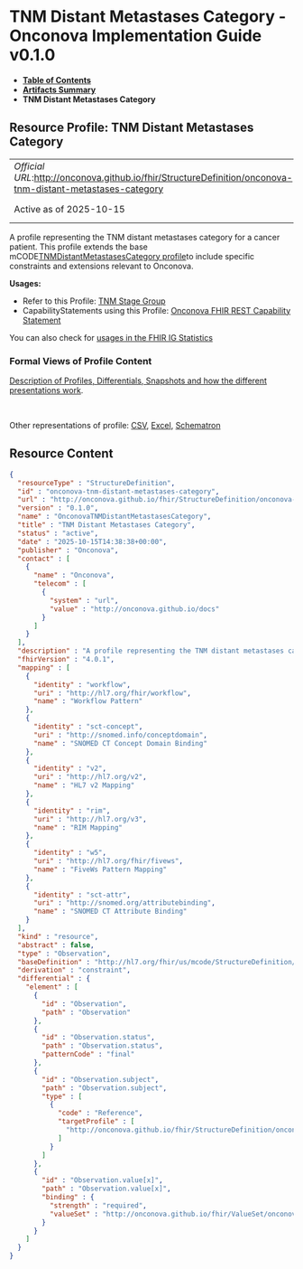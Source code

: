 # TNM Distant Metastases Category - Onconova Implementation Guide v0.1.0

* [**Table of Contents**](toc.md)
* [**Artifacts Summary**](artifacts.md)
* **TNM Distant Metastases Category**

## Resource Profile: TNM Distant Metastases Category 

| | |
| :--- | :--- |
| *Official URL*:http://onconova.github.io/fhir/StructureDefinition/onconova-tnm-distant-metastases-category | *Version*:0.1.0 |
| Active as of 2025-10-15 | *Computable Name*:OnconovaTNMDistantMetastasesCategory |

 
A profile representing the TNM distant metastases category for a cancer patient. 
This profile extends the base mCODE[TNMDistantMetastasesCategory profile](http://hl7.org/fhir/us/mcode/StructureDefinition/mcode-tnm-distant-metastases-category)to include specific constraints and extensions relevant to Onconova. 

**Usages:**

* Refer to this Profile: [TNM Stage Group](StructureDefinition-onconova-tnm-stage-group.md)
* CapabilityStatements using this Profile: [Onconova FHIR REST Capability Statement](CapabilityStatement-onconova-capability-statement.md)

You can also check for [usages in the FHIR IG Statistics](https://packages2.fhir.org/xig/onconova.fhir|current/StructureDefinition/onconova-tnm-distant-metastases-category)

### Formal Views of Profile Content

 [Description of Profiles, Differentials, Snapshots and how the different presentations work](http://build.fhir.org/ig/FHIR/ig-guidance/readingIgs.html#structure-definitions). 

 

Other representations of profile: [CSV](StructureDefinition-onconova-tnm-distant-metastases-category.csv), [Excel](StructureDefinition-onconova-tnm-distant-metastases-category.xlsx), [Schematron](StructureDefinition-onconova-tnm-distant-metastases-category.sch) 



## Resource Content

```json
{
  "resourceType" : "StructureDefinition",
  "id" : "onconova-tnm-distant-metastases-category",
  "url" : "http://onconova.github.io/fhir/StructureDefinition/onconova-tnm-distant-metastases-category",
  "version" : "0.1.0",
  "name" : "OnconovaTNMDistantMetastasesCategory",
  "title" : "TNM Distant Metastases Category",
  "status" : "active",
  "date" : "2025-10-15T14:38:38+00:00",
  "publisher" : "Onconova",
  "contact" : [
    {
      "name" : "Onconova",
      "telecom" : [
        {
          "system" : "url",
          "value" : "http://onconova.github.io/docs"
        }
      ]
    }
  ],
  "description" : "A profile representing the TNM distant metastases category for a cancer patient. \n\nThis profile extends the base mCODE [TNMDistantMetastasesCategory profile](http://hl7.org/fhir/us/mcode/StructureDefinition/mcode-tnm-distant-metastases-category) to include specific constraints and extensions relevant to Onconova.",
  "fhirVersion" : "4.0.1",
  "mapping" : [
    {
      "identity" : "workflow",
      "uri" : "http://hl7.org/fhir/workflow",
      "name" : "Workflow Pattern"
    },
    {
      "identity" : "sct-concept",
      "uri" : "http://snomed.info/conceptdomain",
      "name" : "SNOMED CT Concept Domain Binding"
    },
    {
      "identity" : "v2",
      "uri" : "http://hl7.org/v2",
      "name" : "HL7 v2 Mapping"
    },
    {
      "identity" : "rim",
      "uri" : "http://hl7.org/v3",
      "name" : "RIM Mapping"
    },
    {
      "identity" : "w5",
      "uri" : "http://hl7.org/fhir/fivews",
      "name" : "FiveWs Pattern Mapping"
    },
    {
      "identity" : "sct-attr",
      "uri" : "http://snomed.org/attributebinding",
      "name" : "SNOMED CT Attribute Binding"
    }
  ],
  "kind" : "resource",
  "abstract" : false,
  "type" : "Observation",
  "baseDefinition" : "http://hl7.org/fhir/us/mcode/StructureDefinition/mcode-tnm-distant-metastases-category|4.0.0",
  "derivation" : "constraint",
  "differential" : {
    "element" : [
      {
        "id" : "Observation",
        "path" : "Observation"
      },
      {
        "id" : "Observation.status",
        "path" : "Observation.status",
        "patternCode" : "final"
      },
      {
        "id" : "Observation.subject",
        "path" : "Observation.subject",
        "type" : [
          {
            "code" : "Reference",
            "targetProfile" : [
              "http://onconova.github.io/fhir/StructureDefinition/onconova-cancer-patient|0.1.0"
            ]
          }
        ]
      },
      {
        "id" : "Observation.value[x]",
        "path" : "Observation.value[x]",
        "binding" : {
          "strength" : "required",
          "valueSet" : "http://onconova.github.io/fhir/ValueSet/onconova-vs-tnm-distant-metastasis-categories|0.1.0"
        }
      }
    ]
  }
}

```
